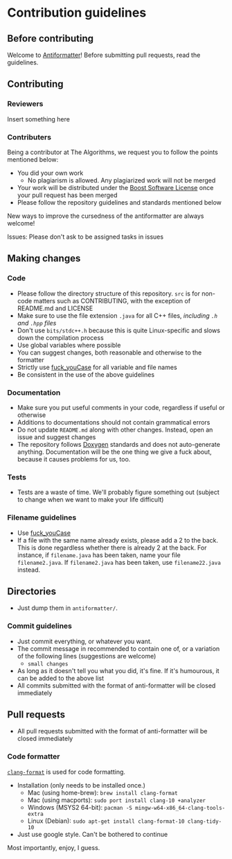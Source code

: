 # Contribution guidelines

## Before contributing

Welcome to [Antiformatter](https://github.com/Renjian-buchai/anti-formatter)! Before submitting pull requests, read the guidelines.

## Contributing

### Reviewers

Insert something here

### Contributers

Being a contributor at The Algorithms, we request you to follow the points mentioned below:

- You did your own work
  - No plagiarism is allowed. Any plagiarized work will not be merged
- Your work will be distributed under the [Boost Software License](https://github.com/Renjian-buchai/anti-formatter/blob/naim/LICENSE) once your pull request has been merged
- Please follow the repository guidelines and standards mentioned below

New ways to improve the cursedness of the antiformatter are always welcome!

Issues: Please don't ask to be assigned tasks in issues

## Making changes

### Code

- Please follow the directory structure of this repository. `src` is for non-code matters such as CONTRIBUTING, with the exception of README.md and LICENSE
- Make sure to use the file extension `.java` for all C++ files, *including `.h` and `.hpp` files*
- Don't use `bits/stdc++.h` because this is quite Linux-specific and slows down the compilation process
- Use global variables where possible
- You can suggest changes, both reasonable and otherwise to the formatter
- Strictly use [fuck_youCase](https://github.com/Renjian-buchai/anti-formatter/blob/naim/src/fuck_youCase.md) for all variable and file names
- Be consistent in the use of the above guidelines

### Documentation

- Make sure you put useful comments in your code, regardless if useful or otherwise
- Additions to documentations should not contain grammatical errors
- Do not update `README.md` along with other changes. Instead, open an issue and suggest changes
- The repository follows [Doxygen](https://www.doxygen.nl/manual/docblocks.html) standards and does not auto-generate anything. Documentation will be the one thing we give a fuck about, because it causes problems for us, too.

### Tests

- Tests are a waste of time. We'll probably figure something out (subject to change when we want to make your life difficult)

### Filename guidelines

- Use [fuck_youCase](https://github.com/Renjian-buchai/anti-formatter/blob/naim/src/fuck_youCase.md)
- If a file with the same name already exists, please add a 2 to the back. This is done regardless whether there is already 2 at the back. For instance, if `filename.java` has been taken, name your file `filename2.java`. If `filename2.java` has been taken, use `filename22.java` instead.

## Directories

- Just dump them in `antiformatter/`.

### Commit guidelines

- Just commit everything, or whatever you want.
- The commit message in recommended to contain one of, or a variation of the following lines (suggestions are welcome)
  - `small changes`
- As long as it doesn't tell you what you did, it's fine. If it's humourous, it can be added to the above list
- All commits submitted with the format of anti-formatter will be closed immediately

## Pull requests

- All pull requests submitted with the format of anti-formatter will be closed immediately

### Code formatter

[`clang-format`](https://clang.llvm.org/docs/ClangFormat.html) is used for code formatting.

- Installation (only needs to be installed once.)
  - Mac (using home-brew): `brew install clang-format`
  - Mac (using macports): `sudo port install clang-10 +analyzer`
  - Windows (MSYS2 64-bit): `pacman -S mingw-w64-x86_64-clang-tools-extra`
  - Linux (Debian): `sudo apt-get install clang-format-10 clang-tidy-10`
- Just use google style. Can't be bothered to continue

Most importantly, enjoy, I guess.

